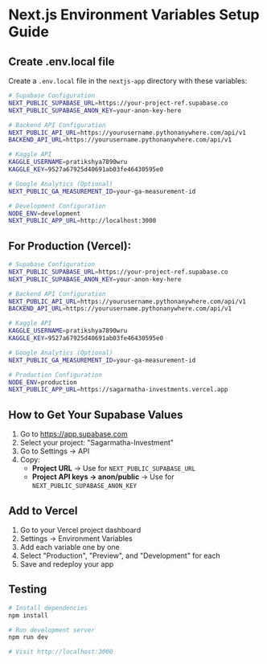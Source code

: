 # Next.js Environment Variables Setup Guide

## Create .env.local file

Create a `.env.local` file in the `nextjs-app` directory with these variables:

```bash
# Supabase Configuration
NEXT_PUBLIC_SUPABASE_URL=https://your-project-ref.supabase.co
NEXT_PUBLIC_SUPABASE_ANON_KEY=your-anon-key-here

# Backend API Configuration
NEXT_PUBLIC_API_URL=https://yourusername.pythonanywhere.com/api/v1
BACKEND_API_URL=https://yourusername.pythonanywhere.com/api/v1

# Kaggle API
KAGGLE_USERNAME=pratikshya7890wru
KAGGLE_KEY=9527a67925d40691ab03fe46430595e0

# Google Analytics (Optional)
NEXT_PUBLIC_GA_MEASUREMENT_ID=your-ga-measurement-id

# Development Configuration
NODE_ENV=development
NEXT_PUBLIC_APP_URL=http://localhost:3000
```

## For Production (Vercel):

```bash
# Supabase Configuration
NEXT_PUBLIC_SUPABASE_URL=https://your-project-ref.supabase.co
NEXT_PUBLIC_SUPABASE_ANON_KEY=your-anon-key-here

# Backend API Configuration
NEXT_PUBLIC_API_URL=https://yourusername.pythonanywhere.com/api/v1
BACKEND_API_URL=https://yourusername.pythonanywhere.com/api/v1

# Kaggle API
KAGGLE_USERNAME=pratikshya7890wru
KAGGLE_KEY=9527a67925d40691ab03fe46430595e0

# Google Analytics (Optional)
NEXT_PUBLIC_GA_MEASUREMENT_ID=your-ga-measurement-id

# Production Configuration
NODE_ENV=production
NEXT_PUBLIC_APP_URL=https://sagarmatha-investments.vercel.app
```

## How to Get Your Supabase Values

1. Go to https://app.supabase.com
2. Select your project: "Sagarmatha-Investment"
3. Go to Settings → API
4. Copy:
   - **Project URL** → Use for `NEXT_PUBLIC_SUPABASE_URL`
   - **Project API keys → anon/public** → Use for `NEXT_PUBLIC_SUPABASE_ANON_KEY`

## Add to Vercel

1. Go to your Vercel project dashboard
2. Settings → Environment Variables
3. Add each variable one by one
4. Select "Production", "Preview", and "Development" for each
5. Save and redeploy your app

## Testing

```bash
# Install dependencies
npm install

# Run development server
npm run dev

# Visit http://localhost:3000
```

